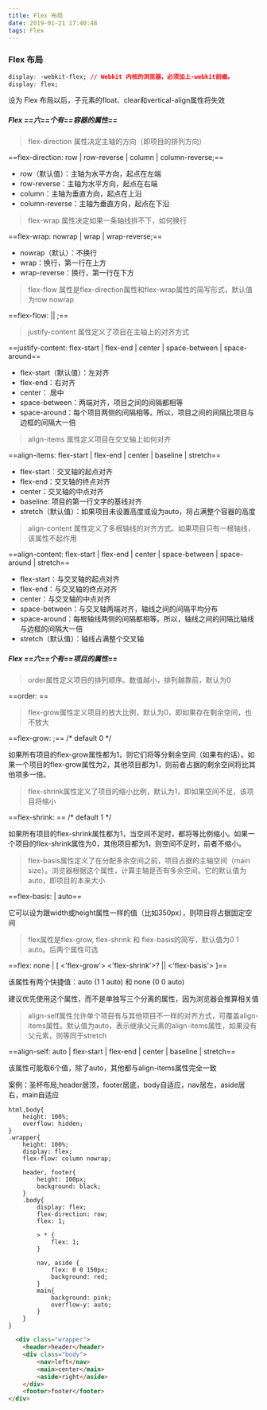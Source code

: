 ```yaml
---
title: Flex 布局
date: 2019-01-21 17:40:48
tags: Flex
---
```


### Flex 布局
```css
display: -webkit-flex; // Webkit 内核的浏览器，必须加上-webkit前缀。
display: flex;
```
设为 Flex 布局以后，子元素的float、clear和vertical-align属性将失效

<section class="rnrn"></section>

##### Flex ==六==个有==容器的属性==

> flex-direction 属性决定主轴的方向（即项目的排列方向）

  ==flex-direction: row | row-reverse | column | column-reverse;==
  
  * row（默认值）：主轴为水平方向，起点在左端
  * row-reverse：主轴为水平方向，起点在右端
  * column：主轴为垂直方向，起点在上沿
  * column-reverse：主轴为垂直方向，起点在下沿

> flex-wrap 属性决定如果一条轴线排不下，如何换行

  ==flex-wrap: nowrap | wrap | wrap-reverse;==
  
  * nowrap（默认）：不换行
  * wrap：换行，第一行在上方
  * wrap-reverse：换行，第一行在下方

> flex-flow 属性是flex-direction属性和flex-wrap属性的简写形式，默认值为row nowrap

  ==flex-flow: <flex-direction> || <flex-wrap>;==

> justify-content 属性定义了项目在主轴上的对齐方式

  ==justify-content: flex-start | flex-end | center | space-between | space-around==
  
  * flex-start（默认值）：左对齐
  * flex-end：右对齐
  * center： 居中
  * space-between：两端对齐，项目之间的间隔都相等
  * space-around：每个项目两侧的间隔相等。所以，项目之间的间隔比项目与边框的间隔大一倍

> align-items 属性定义项目在交叉轴上如何对齐

  ==align-items: flex-start | flex-end | center | baseline | stretch==
  
  * flex-start：交叉轴的起点对齐
  * flex-end：交叉轴的终点对齐
  * center：交叉轴的中点对齐
  * baseline: 项目的第一行文字的基线对齐
  * stretch（默认值）：如果项目未设置高度或设为auto，将占满整个容器的高度

> align-content 属性定义了多根轴线的对齐方式。如果项目只有一根轴线，该属性不起作用

  ==align-content: flex-start | flex-end | center | space-between | space-around | stretch==

  * flex-start：与交叉轴的起点对齐
  * flex-end：与交叉轴的终点对齐
  * center：与交叉轴的中点对齐
  * space-between：与交叉轴两端对齐，轴线之间的间隔平均分布
  * space-around：每根轴线两侧的间隔都相等。所以，轴线之间的间隔比轴线与边框的间隔大一倍
  * stretch（默认值）：轴线占满整个交叉轴


##### Flex ==六==个有==项目的属性==

> order属性定义项目的排列顺序。数值越小，排列越靠前，默认为0

  ==order: <integer>==

> flex-grow属性定义项目的放大比例，默认为0，即如果存在剩余空间，也不放大

  ==flex-grow: <number>;==  /* default 0 */
  
  如果所有项目的flex-grow属性都为1，则它们将等分剩余空间（如果有的话）。如果一个项目的flex-grow属性为2，其他项目都为1，则前者占据的剩余空间将比其他项多一倍。
  
> flex-shrink属性定义了项目的缩小比例，默认为1，即如果空间不足，该项目将缩小

 ==flex-shrink: <number>== /* default 1 */ 
 
 如果所有项目的flex-shrink属性都为1，当空间不足时，都将等比例缩小。如果一个项目的flex-shrink属性为0，其他项目都为1，则空间不足时，前者不缩小。
 
> flex-basis属性定义了在分配多余空间之前，项目占据的主轴空间（main size）。浏览器根据这个属性，计算主轴是否有多余空间。它的默认值为auto，即项目的本来大小

  ==flex-basis: <length> | auto==
  
  它可以设为跟width或height属性一样的值（比如350px），则项目将占据固定空间

> flex属性是flex-grow, flex-shrink 和 flex-basis的简写，默认值为0 1 auto。后两个属性可选

 ==flex: none | [ <'flex-grow'> <'flex-shrink'>? || <'flex-basis'> ]==
 
 该属性有两个快捷值：auto (1 1 auto) 和 none (0 0 auto)
 
 建议优先使用这个属性，而不是单独写三个分离的属性，因为浏览器会推算相关值

> align-self属性允许单个项目有与其他项目不一样的对齐方式，可覆盖align-items属性。默认值为auto，表示继承父元素的align-items属性，如果没有父元素，则等同于stretch

  ==align-self: auto | flex-start | flex-end | center | baseline | stretch==
  
  该属性可能取6个值，除了auto，其他都与align-items属性完全一致
  
  
案例：圣杯布局,header居顶，footer居底，body自适应，nav居左，aside居右，main自适应
```less
html,body{
    height: 100%;
    overflow: hidden;
}
.wrapper{
    height: 100%;
    display: flex;
    flex-flow: column nowrap;

    header, footer{
        height: 100px;
        background: black;
    }
    .body{
        display: flex;
        flex-direction: row;
        flex: 1;

        > * {
            flex: 1;
        }

        nav, aside {
            flex: 0 0 150px;
            background: red;
        }
        main{
            background: pink;
            overflow-y: auto;
        }
    }
}
```

```html
  <div class="wrapper">
    <header>header</header>
    <div class="body">
        <nav>left</nav>
        <main>center</main>
        <aside>right</aside>
    </div>
    <footer>footer</footer>
</div>
```


